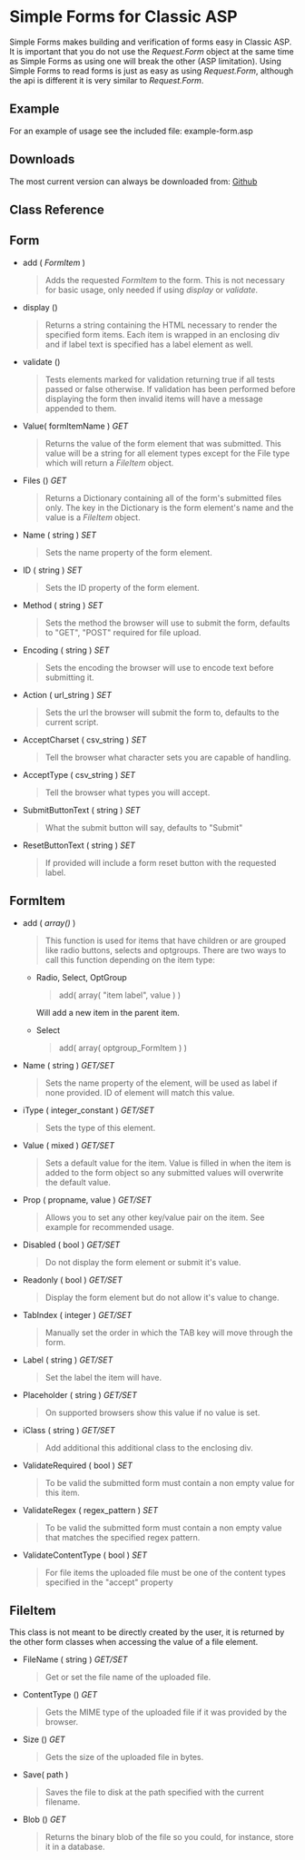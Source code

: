 Simple Forms for Classic ASP
===========================

Simple Forms makes building and verification of forms easy in Classic ASP.
It is important that you do not use the *Request.Form* object at the same
time as Simple Forms as using one will break the other (ASP limitation).
Using Simple Forms to read forms is just as easy as using *Request.Form*, although
the api is different it is very similar to *Request.Form*.

Example
-------

For an example of usage see the included file: example-form.asp

Downloads
---------

The most current version can always be downloaded from:
[Github](https://github.com/mudhairless/classic-asp-form/archive/master.zip)

Class Reference
---------------

Form
----

  * add ( *FormItem* )

    > Adds the requested *FormItem* to the form. This is not necessary for basic usage, only needed if using *display* or *validate*.

  * display ()

    > Returns a string containing the HTML necessary to render the specified form items. Each item is wrapped in an enclosing div and if label text is specified has a label element as well.

  * validate ()

    > Tests elements marked for validation returning true if all tests passed or false otherwise. If validation has been performed before displaying the form then invalid items will have a message appended to them.

  * Value( formItemName ) *GET*

    > Returns the value of the form element that was submitted. This value will be a string for all element types except for the File type which will return a *FileItem* object.

  * Files () *GET*

    > Returns a Dictionary containing all of the form's submitted files only. The key in the Dictionary is the form element's name and the value is a *FileItem* object.

  * Name ( string ) *SET*

    > Sets the name property of the form element.

  * ID ( string ) *SET*

    > Sets the ID property of the form element.

  * Method ( string ) *SET*

    > Sets the method the browser will use to submit the form, defaults to "GET", "POST" required for file upload.

  * Encoding ( string ) *SET*

    > Sets the encoding the browser will use to encode text before submitting it.

  * Action ( url_string ) *SET*

    > Sets the url the browser will submit the form to, defaults to the current script.

  * AcceptCharset ( csv_string ) *SET*

    > Tell the browser what character sets you are capable of handling.

  * AcceptType ( csv_string ) *SET*

    > Tell the browser what types you will accept.

  * SubmitButtonText ( string ) *SET*

    > What the submit button will say, defaults to "Submit"

  * ResetButtonText ( string ) *SET*

    > If provided will include a form reset button with the requested label.


FormItem
--------

  * add ( *array()* )

    > This function is used for items that have children or are grouped like radio buttons, selects and optgroups. There are two ways to call this function depending on the item type:

      * Radio, Select, OptGroup

        > add( array( "item label", value ) )

          Will add a new item in the parent item.

      * Select

        > add( array( optgroup_FormItem ) )

  * Name ( string ) *GET/SET*

    > Sets the name property of the element, will be used as label if none provided. ID of element will match this value.

  * iType ( integer_constant ) *GET/SET*

    > Sets the type of this element.

  * Value ( mixed ) *GET/SET*

    > Sets a default value for the item. Value is filled in when the item is added to the form object so any submitted values will overwrite the default value.

  * Prop ( propname, value ) *GET/SET*

    > Allows you to set any other key/value pair on the item. See example for recommended usage.

  * Disabled ( bool ) *GET/SET*

    > Do not display the form element or submit it's value.

  * Readonly ( bool ) *GET/SET*

    > Display the form element but do not allow it's value to change.

  * TabIndex ( integer ) *GET/SET*

    > Manually set the order in which the TAB key will move through the form.

  * Label ( string ) *GET/SET*

    > Set the label the item will have.

  * Placeholder ( string ) *GET/SET*

    > On supported browsers show this value if no value is set.

  * iClass ( string ) *GET/SET*

    > Add additional this additional class to the enclosing div.

  * ValidateRequired ( bool ) *SET*

    > To be valid the submitted form must contain a non empty value for this item.

  * ValidateRegex ( regex_pattern ) *SET*

    > To be valid the submitted form must contain a non empty value that matches the specified regex pattern.

  * ValidateContentType ( bool ) *SET*

    > For file items the uploaded file must be one of the content types specified in the "accept" property

FileItem
--------

This class is not meant to be directly created by the user, it is returned by the other form classes when accessing the value of a file element.

  * FileName ( string ) *GET/SET*

    > Get or set the file name of the uploaded file.

  * ContentType () *GET*

    > Gets the MIME type of the uploaded file if it was provided by the browser.

  * Size () *GET*

    > Gets the size of the uploaded file in bytes.

  * Save( path )

    > Saves the file to disk at the path specified with the current filename.

  * Blob () *GET*

    > Returns the binary blob of the file so you could, for instance, store it in a database.